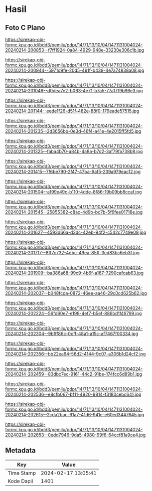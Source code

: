 # Hasil

## Foto C Plano

https://sirekap-obj-formc.kpu.go.id/bdd3/pemilu/pdpr/14/71/13/10/04/1471131004024-20240214-200853--f7ff1924-0a84-4929-948e-33230e306c1b.jpg

https://sirekap-obj-formc.kpu.go.id/bdd3/pemilu/pdpr/14/71/13/10/04/1471131004024-20240214-200944--5971d9fe-20d5-491f-b439-4e7a74838a08.jpg

https://sirekap-obj-formc.kpu.go.id/bdd3/pemilu/pdpr/14/71/13/10/04/1471131004024-20240214-201046--d0dea7e2-b063-4e71-b7a5-77a17f9b96e3.jpg

https://sirekap-obj-formc.kpu.go.id/bdd3/pemilu/pdpr/14/71/13/10/04/1471131004024-20240214-201144--eede1f26-d51f-482e-88f0-179eade57515.jpg

https://sirekap-obj-formc.kpu.go.id/bdd3/pemilu/pdpr/14/71/13/10/04/1471131004024-20240214-201235--2d3656bb-0e3d-46f4-a41e-4e2015ff5fd5.jpg

https://sirekap-obj-formc.kpu.go.id/bdd3/pemilu/pdpr/14/71/13/10/04/1471131004024-20240214-201325--faba4b70-a84b-4a8a-b7d2-3af79fa738b8.jpg

https://sirekap-obj-formc.kpu.go.id/bdd3/pemilu/pdpr/14/71/13/10/04/1471131004024-20240214-201415--7f6be790-2f47-47ba-9af5-239a979eac12.jpg

https://sirekap-obj-formc.kpu.go.id/bdd3/pemilu/pdpr/14/71/13/10/04/1471131004024-20240214-201504--a199e49c-b110-4dde-8f86-19b09bb8ccaf.jpg

https://sirekap-obj-formc.kpu.go.id/bdd3/pemilu/pdpr/14/71/13/10/04/1471131004024-20240214-201545--25855382-c8ac-4d9b-bc7b-5f6fee01718e.jpg

https://sirekap-obj-formc.kpu.go.id/bdd3/pemilu/pdpr/14/71/13/10/04/1471131004024-20240214-201627--4593d66a-d3dc-42eb-94f2-c542c7749e09.jpg

https://sirekap-obj-formc.kpu.go.id/bdd3/pemilu/pdpr/14/71/13/10/04/1471131004024-20240214-201717--8ff7c732-4dbc-49ea-85ff-3cd83bc6eb3f.jpg

https://sirekap-obj-formc.kpu.go.id/bdd3/pemilu/pdpr/14/71/13/10/04/1471131004024-20240214-201909--ba386a68-99c9-4b6f-a167-7290cafcab63.jpg

https://sirekap-obj-formc.kpu.go.id/bdd3/pemilu/pdpr/14/71/13/10/04/1471131004024-20240214-202037--b048fcda-0872-46ee-aa46-29c0cd625b62.jpg

https://sirekap-obj-formc.kpu.go.id/bdd3/pemilu/pdpr/14/71/13/10/04/1471131004024-20240214-202224--56fd60e7-e198-4ef7-b5ef-886bd1f49799.jpg

https://sirekap-obj-formc.kpu.go.id/bdd3/pemilu/pdpr/14/71/13/10/04/1471131004024-20240214-202304--9bfff86c-0cff-48a1-a15c-af7467f00334.jpg

https://sirekap-obj-formc.kpu.go.id/bdd3/pemilu/pdpr/14/71/13/10/04/1471131004024-20240214-202356--bb22ea64-56d2-4144-9c07-a306b1d24cf2.jpg

https://sirekap-obj-formc.kpu.go.id/bdd3/pemilu/pdpr/14/71/13/10/04/1471131004024-20240214-202459--83dbc7ec-9161-44c2-91be-174fcc6d89b1.jpg

https://sirekap-obj-formc.kpu.go.id/bdd3/pemilu/pdpr/14/71/13/10/04/1471131004024-20240214-202536--e8cfb067-bf11-4920-9814-f3180cebc641.jpg

https://sirekap-obj-formc.kpu.go.id/bdd3/pemilu/pdpr/14/71/13/10/04/1471131004024-20240214-202615--2cda2bac-61a7-41d6-941e-e60ed3447645.jpg

https://sirekap-obj-formc.kpu.go.id/bdd3/pemilu/pdpr/14/71/13/10/04/1471131004024-20240214-202653--0edd7946-9da5-4980-99f6-64ccf81a9ce4.jpg


## Metadata

| Key        | Value               |
| ---------- | ------------------- |
| Time Stamp | 2024-02-17 13:05:41 |
| Kode Dapil | 1401                |



